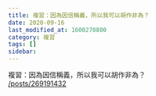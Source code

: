 ```yaml
---
title: 複習：因為因信稱義，所以我可以胡作非為？
date: 2020-09-16
last_modified_at: 1600270800
category: 複習
tags: []
sidebar: 
---
```


<p>複習：因為因信稱義，所以我可以胡作非為？<br/>
<a href="/posts/269191432" target="_blank">/posts/269191432</a></p>
<p> </p>
